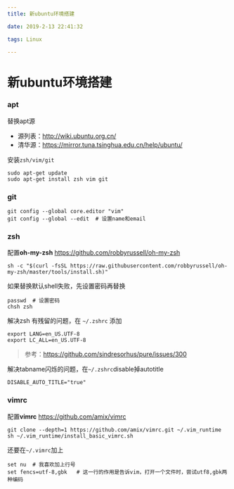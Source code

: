 ```yaml
---
title: 新ubuntu环境搭建

date: 2019-2-13 22:41:32

tags: Linux

---
```


# 新ubuntu环境搭建

### apt

替换apt源
*   源列表：http://wiki.ubuntu.org.cn/
*   清华源：https://mirror.tuna.tsinghua.edu.cn/help/ubuntu/

安装``zsh/vim/git``

```shell
sudo apt-get update
sudo apt-get install zsh vim git
```

### git

```
git config --global core.editor "vim"
git config --global --edit  # 设置name和email
```

<!--more-->


### zsh

配置**oh-my-zsh** https://github.com/robbyrussell/oh-my-zsh

```shell
sh -c "$(curl -fsSL https://raw.githubusercontent.com/robbyrussell/oh-my-zsh/master/tools/install.sh)"
```

如果替换默认shell失败，先设置密码再替换
```shell
passwd  # 设置密码
chsh zsh
```

解决zsh 有残留的问题，在 ``~/.zshrc`` 添加

```
export LANG=en_US.UTF-8
export LC_ALL=en_US.UTF-8
```

> 参考：https://github.com/sindresorhus/pure/issues/300

解决tabname闪烁的问题，在``~/.zshrc``disable掉autotitle
```
DISABLE_AUTO_TITLE="true"
```


### vimrc

配置**vimrc** https://github.com/amix/vimrc
```shell
git clone --depth=1 https://github.com/amix/vimrc.git ~/.vim_runtime
sh ~/.vim_runtime/install_basic_vimrc.sh
```

还要在``~/.vimrc``加上
```
set nu  # 我喜欢加上行号
set fencs=utf-8,gbk   # 这一行的作用是告诉vim，打开一个文件时，尝试utf8,gbk两种编码
```

